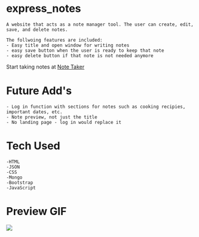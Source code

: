 # express_notes

    A website that acts as a note manager tool. The user can create, edit, save, and delete notes.

    The follwoing features are included:
    - Easy title and open window for writing notes
    - easy save button when the user is ready to keep that note
    - easy delete button if that note is not needed anymore

Start taking notes at [Note Taker](https://expressnoteshaylee.herokuapp.com/)

# Future Add's

    - Log in function with sections for notes such as cooking recipies, important dates, etc.
    - Note preview, not just the title
    - No landing page - log in would replace it

# Tech Used
    -HTML
    -JSON
    -CSS
    -Mongo
    -Bootstrap
    -JavaScript

# Preview GIF

<img src='public/assets/img/expressnotes.gif' />
